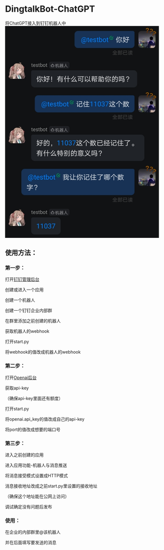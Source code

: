 # DingtalkBot-ChatGPT
将ChatGPT接入到钉钉机器人中
![1](https://github.com/YancyZheng11/DingtalkBot-ChatGPT/blob/main/example/1.jpg)
## 使用方法：
### 第一步：
打开[钉钉管理后台](https://oa.dingtalk.com/)

创建或进入一个应用

创建一个机器人

创建一个钉钉企业内部群

在群里添加之前创建的机器人

获取机器人的webhook

打开start.py

将webhook的值改成机器人的webhook

### 第二步：
打开[Openai后台](https://openai.com/)

获取api-key

（确保api-key里面还有额度）

打开start.py

将openai.api_key的值改成自己的api-key

将port的值改成想要的端口号

### 第三步：
进入之前创建的应用

进入应用功能-机器人与消息推送

将消息接受模式设置成HTTP模式

消息接收地址改成之前start.py里设置的接收地址

（确保这个地址能在公网上访问）

调试确定没有问题后发布

### 使用：

在企业的内部群里@该机器人

并在后面填写要发送的消息